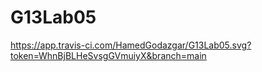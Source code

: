 # G13Lab05
https://app.travis-ci.com/HamedGodazgar/G13Lab05.svg?token=WhnBjBLHeSvsgGVmuiyX&branch=main
